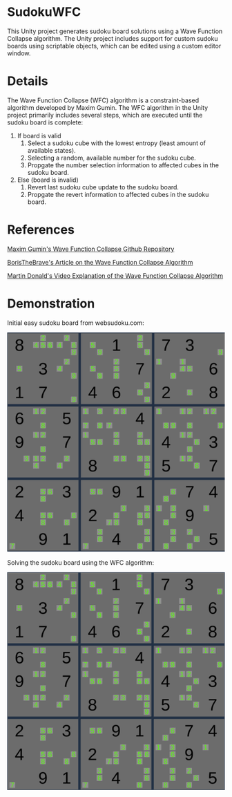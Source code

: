# SudokuWFC
This Unity project generates sudoku board solutions using a Wave Function Collapse algorithm. The Unity project includes support for custom sudoku boards using scriptable objects, which can be edited using a custom editor window.

# Details
The Wave Function Collapse (WFC) algorithm is a constraint-based algorithm developed by Maxim Gumin. The WFC algorithm in the Unity project primarily includes several steps, which are executed until the sudoku board is complete:

1. If board is valid
    1. Select a sudoku cube with the lowest entropy (least amount of available states).
    2. Selecting a random, available number for the sudoku cube.
    3. Propgate the number selection information to affected cubes in the sudoku board.
2. Else (board is invalid)
    1. Revert last sudoku cube update to the sudoku board.
    2. Propgate the revert information to affected cubes in the sudoku board.

# References

[Maxim Gumin's Wave Function Collapse Github Repository](https://github.com/mxgmn/WaveFunctionCollapse)

[BorisTheBrave's Article on the Wave Function Collapse Algorithm](https://www.boristhebrave.com/2020/04/13/wave-function-collapse-explained/)

[Martin Donald's Video Explanation of the Wave Function Collapse Algorithm](https://youtu.be/2SuvO4Gi7uY)

# Demonstration

Initial easy sudoku board from websudoku.com:

![Initial-easy-board](Demo/easy-board.png)

Solving the sudoku board using the WFC algorithm:

![Solve-easy-board](Demo/easy-board-perform.gif)